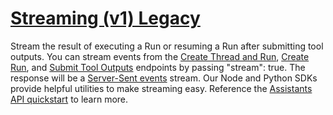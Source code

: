 # [Streaming (v1) Legacy](/docs/api-reference/assistants-streaming-v1)
Stream the result of executing a Run or resuming a Run after submitting
        tool outputs. 
You can stream events from the
        [Create Thread and Run](/docs/api-reference/runs-v1/createThreadAndRun), [Create Run](/docs/api-reference/runs-v1/createRun), and
        [Submit Tool Outputs](/docs/api-reference/runs-v1/submitToolOutputs)
        endpoints by passing "stream": true. The response will be a
        [Server-Sent events](https://html.spec.whatwg.org/multipage/server-sent-events.html#server-sent-events)
        stream. 
Our Node and Python SDKs provide helpful utilities to make streaming
        easy. Reference the
        [Assistants API quickstart](/docs/assistants/overview) to
        learn more. 
